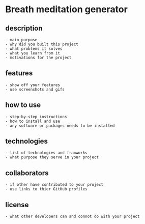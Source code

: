 # Breath meditation generator

## description

    - main purpose
    - why did you built this project
    - what problems it solves
    - what you learn from it
    - motivations for the project

## features

    - show off your features
    - use screenshots and gifs

## how to use

    - step-by-step instructions
    - how to install and use
    - any software or packages needs to be installed

## technologies

    - list of technologies and framworks
    - what purpose they serve in your project

## collaborators

    - if other have contributed to your project
    - use links to thier GitHub profiles

## license

    - what other developers can and connot do with your project
